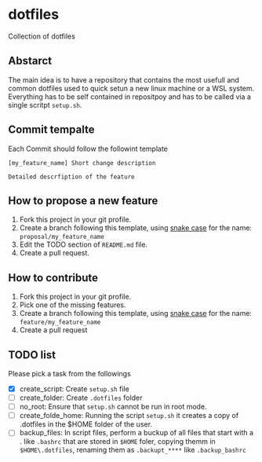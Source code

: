 # dotfiles

Collection of dotfiles

## Abstarct

The main idea is to have a repository that contains the most usefull and common dotfiles used to quick setun a new linux machine or a WSL system.
Everything has to be self contained in repositpoy and has to be called via a single scritpt `setup.sh`.

## Commit tempalte

Each Commit should follow the followint template
```
[my_feature_name] Short change description

Detailed descrfiption of the feature
```

## How to propose a new feature

1. Fork this project in your git profile.
1. Create a branch following this template, using [snake case](https://it.wikipedia.org/wiki/Snake_case) for the name:  `proposal/my_feature_name`
1. Edit the TODO section of `README.md` file.
1. Create a pull request.

## How to contribute

1. Fork this project in your git profile.
1. Pick one of the missing features.
1. Create a branch following this template, using [snake case](https://it.wikipedia.org/wiki/Snake_case) for the name:  `feature/my_feature_name`
1. Create a pull request 

## TODO list

Please pick a task from the followings
 
  - [x] create_script: Create `setup.sh` file
  - [ ] create_folder: Create `.dotfiles` folder
  - [ ] no_root: Ensure that `setup.sh` cannot be run in root mode.
  - [ ] create_folde_home:
      Running the script `setup.sh` it creates a copy of .dotfiles in the $HOME folder of the user.
  - [ ] backup_files:
      In script files, perform a buckup of all files that start with a . like `.bashrc`
      that are stored in `$HOME` foler, copying themm in `$HOME\.dotfiles`, renaming them
      as `.backupt_****` like `.backup_bashrc`
